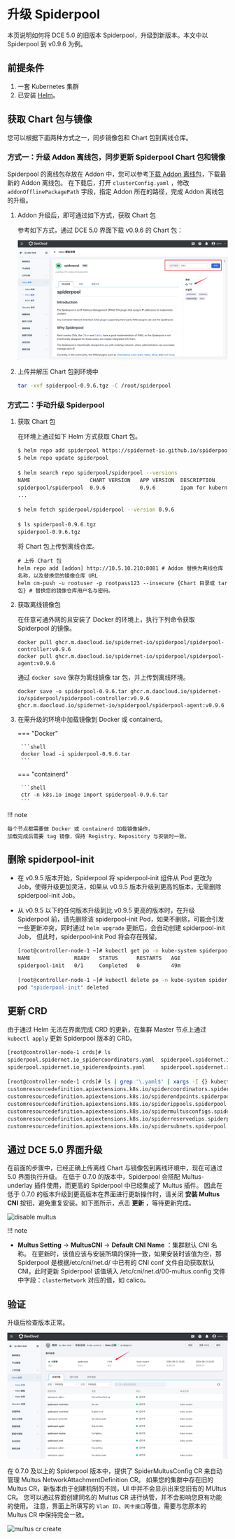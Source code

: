 # 升级 Spiderpool

本页说明如何将 DCE 5.0 的旧版本 Spiderpool，升级到新版本。本文中以 Spiderpool 到 v0.9.6 为例。

## 前提条件

1. 一套 Kubernetes 集群
2. 已安装 [Helm](https://helm.sh/docs/intro/install/)。

## 获取 Chart 包与镜像

您可以根据下面两种方式之一，同步镜像包和 Chart 包到离线仓库。

### 方式一：升级 Addon 离线包，同步更新 Spiderpool Chart 包和镜像

Spiderpool 的离线包存放在 Addon 中，您可以参考[下载 Addon 离线包](../../../download/addon/history.md)，下载最新的 Addon 离线包。
在下载后，打开 `clusterConfig.yaml` ，修改 `addonOfflinePackagePath` 字段，指定 Addon 所在的路径，完成 Addon 离线包的升级。

1. Addon 升级后，即可通过如下方式，获取 Chart 包

    参考如下方式，通过 DCE 5.0 界面下载 v0.9.6 的 Chart 包：

    ![spiderpool chart](../../images/spiderpool-upgrade-chart.png)

2. 上传并解压 Chart 包到环境中

    ```bash
    tar -xvf spiderpool-0.9.6.tgz -C /root/spiderpool
    ```

### 方式二：手动升级 Spiderpool

1. 获取 Chart 包

    在环境上通过如下 Helm 方式获取 Chart 包。

    ```bash
    $ helm repo add spiderpool https://spidernet-io.github.io/spiderpool
    $ helm repo update spiderpool

    $ helm search repo spiderpool/spiderpool --versions
    NAME                   CHART VERSION   APP VERSION  DESCRIPTION
    spiderpool/spiderpool  0.9.6           0.9.6        ipam for kubernetes cni
    ...

    $ helm fetch spiderpool/spiderpool --version 0.9.6

    $ ls spiderpool-0.9.6.tgz
    spiderpool-0.9.6.tgz
    ```

    将 Chart 包上传到离线仓库。

    ```shell
    # 上传 Chart 包
    helm repo add [addon] http://10.5.10.210:8081 # Addon 替换为离线仓库名称，以及替换您的镜像仓库 URL
    helm cm-push -u rootuser -p rootpass123 --insecure {Chart 目录或 tar 包} # 替换您的镜像仓库用户名与密码。
    ```

2. 获取离线镜像包

    在任意可通外网的且安装了 Docker 的环境上，执行下列命令获取 Spiderpool 的镜像。

    ```shell
    docker pull ghcr.m.daocloud.io/spidernet-io/spiderpool/spiderpool-controller:v0.9.6
    docker pull ghcr.m.daocloud.io/spidernet-io/spiderpool/spiderpool-agent:v0.9.6
    ```

    通过 `docker save` 保存为离线镜像 tar 包，并上传到离线环境。

    ```shell
    docker save -o spiderpool-0.9.6.tar ghcr.m.daocloud.io/spidernet-io/spiderpool/spiderpool-controller:v0.9.6 ghcr.m.daocloud.io/spidernet-io/spiderpool/spiderpool-agent:v0.9.6
    ```

3. 在需升级的环境中加载镜像到 Docker 或 containerd。
  
    === "Docker"

        ```shell
        docker load -i spiderpool-0.9.6.tar
        ```

    === "containerd"

        ```shell
        ctr -n k8s.io image import spiderpool-0.9.6.tar
        ```

!!! note

    每个节点都需要做 Docker 或 containerd 加载镜像操作，
    加载完成后需要 tag 镜像，保持 Registry、Repository 与安装时一致。

## 删除 spiderpool-init

- 在 v0.9.5 版本开始，Spiderpool 将 spiderpool-init 组件从 Pod 更改为 Job，使得升级更加灵活，如果从 v0.9.5 版本升级到更高的版本，无需删除 spiderpool-init Job。

- 从 v0.9.5 以下的任何版本升级到比 v0.9.5 更高的版本时，在升级 Spiderpool 前，请先删除该 spiderpool-init Pod，如果不删除，可能会引发一些更新冲突，同时通过 `helm upgrade` 更新后，会自动创建 spiderpool-init Job，
但此时，spiderpool-init Pod 将会存在残留。

    ```bash
    [root@controller-node-1 ~]# kubectl get po -n kube-system spiderpool-init
    NAME              READY   STATUS      RESTARTS   AGE
    spiderpool-init   0/1     Completed   0          49m

    [root@controller-node-1 ~]# kubectl delete po -n kube-system spiderpool-init
    pod "spiderpool-init" deleted
    ```

## 更新 CRD

由于通过 Helm 无法在界面完成 CRD 的更新，在集群 Master 节点上通过 `kubectl apply` 更新 Spiderpool 版本的 CRD。

```bash
[root@controller-node-1 crds]# ls
spiderpool.spidernet.io_spidercoordinators.yaml  spiderpool.spidernet.io_spiderippools.yaml        spiderpool.spidernet.io_spiderreservedips.yaml
spiderpool.spidernet.io_spiderendpoints.yaml     spiderpool.spidernet.io_spidermultusconfigs.yaml  spiderpool.spidernet.io_spidersubnets.yaml

[root@controller-node-1 crds]# ls | grep '\.yaml$' | xargs -I {} kubectl apply -f {}
customresourcedefinition.apiextensions.k8s.io/spidercoordinators.spiderpool.spidernet.io created
customresourcedefinition.apiextensions.k8s.io/spiderendpoints.spiderpool.spidernet.io configured
customresourcedefinition.apiextensions.k8s.io/spiderippools.spiderpool.spidernet.io configured
customresourcedefinition.apiextensions.k8s.io/spidermultusconfigs.spiderpool.spidernet.io created
customresourcedefinition.apiextensions.k8s.io/spiderreservedips.spiderpool.spidernet.io configured
customresourcedefinition.apiextensions.k8s.io/spidersubnets.spiderpool.spidernet.io configured
```

## 通过 DCE 5.0 界面升级

在前面的步骤中，已经正确上传离线 Chart 与镜像包到离线环境中，现在可通过 5.0 界面执行升级。
在低于 0.7.0 的版本中，Spiderpool 会搭配 Multus-underlay 插件使用，而更高的 Spiderpool 中已经集成了 Multus 插件。
因此在低于 0.7.0 的版本升级到更高版本在界面进行更新操作时，请关闭 **安装 Multus CNI** 按钮，避免重复安装。如下图所示，点击 **更新** ，等待更新完成。

![disable multus](https://docs.daocloud.io/daocloud-docs-images/docs/zh/docs/network/images/spiderpool-disable-multus.png)

!!! note

- __Multus Setting__ -> __MultusCNI__ -> __Default CNI Name__ ：集群默认 CNI 名称。 在更新时，该值应该与安装所填的保持一致，如果安装时该值为空，那 Spiderpool 是根据/etc/cni/net.d/ 中已有的 CNI conf 文件自动获取默认 CNI，此时更新 Spiderpool 该值填入 /etc/cni/net.d/00-multus.config 文件中字段：`clusterNetwork` 对应的值，如 calico。

## 验证

升级后检查版本正常。

![spiderpool 0.9.6](../../images//spiderpool-after-upgrade.png)

在 0.7.0 及以上的 Spiderpool 版本中，提供了 SpiderMultusConfig CR 来自动管理 Multus NetworkAttachmentDefinition CR。
如果您的集群中存在旧的 Multus CR，新版本由于创建机制的不同，UI 中并不会显示出来您旧有的 MUltus CR。
您可以通过界面创建同名的 Multus CR 进行纳管，并不会影响您原有功能的使用。
注意，界面上所填写的 `Vlan ID`、`网卡接口`等值，需要与您原本的 Multus CR 中保持完全一致。

![multus cr create](https://docs.daocloud.io/daocloud-docs-images/docs/zh/docs/network/images/spiderpool-multus-cr-create.png)
